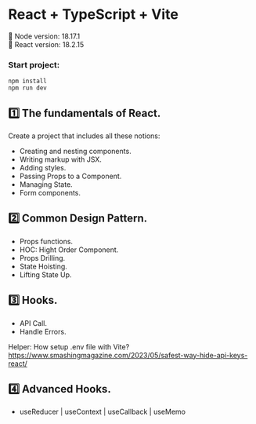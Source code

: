 # React + TypeScript + Vite

📀 Node version: 18.17.1  
📀 React version: 18.2.15

### Start project:

`npm install`  
`npm run dev`

## 1️⃣ The fundamentals of React.

Create a project that includes all these notions:

- Creating and nesting components.
- Writing markup with JSX.
- Adding styles.
- Passing Props to a Component.
- Managing State.
- Form components.

## 2️⃣ Common Design Pattern.

- Props functions.
- HOC: Hight Order Component.
- Props Drilling.
- State Hoisting.
- Lifting State Up.

## 3️⃣ Hooks.

- API Call.
- Handle Errors.

Helper: How setup .env file with Vite?  
https://www.smashingmagazine.com/2023/05/safest-way-hide-api-keys-react/

## 4️⃣ Advanced Hooks.

- useReducer | useContext | useCallback | useMemo
